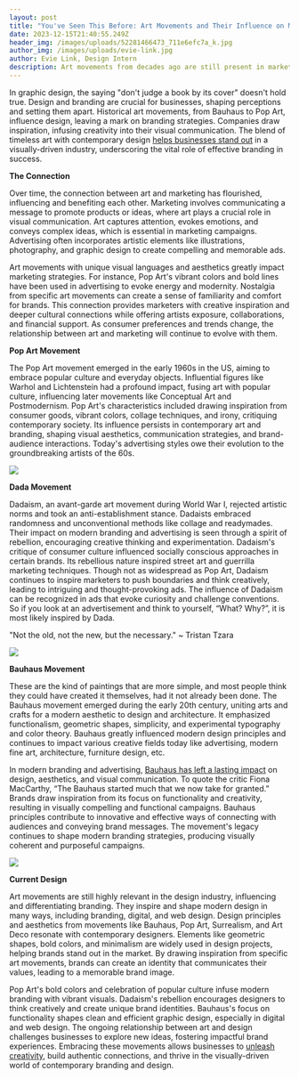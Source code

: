 ```yaml
---
layout: post
title: "You've Seen This Before: Art Movements and Their Influence on Marketing"
date: 2023-12-15T21:40:55.249Z
header_img: /images/uploads/52281466473_711e6efc7a_k.jpg
author_img: /images/uploads/evie-link.jpg
author: Evie Link, Design Intern
description: Art movements from decades ago are still present in marketing campaigns today.
---
```

In graphic design, the saying "don't judge a book by its cover" doesn't hold true. Design and branding are crucial for businesses, shaping perceptions and setting them apart. Historical art movements, from Bauhaus to Pop Art, influence design, leaving a mark on branding strategies. Companies draw inspiration, infusing creativity into their visual communication. The blend of timeless art with contemporary design [helps businesses stand out](https://www.awesomeinc.org/blog/how-to-start-up-and-stand-out) in a visually-driven industry, underscoring the vital role of effective branding in success.

**The Connection**

Over time, the connection between art and marketing has flourished, influencing and benefiting each other. Marketing involves communicating a message to promote products or ideas, where art plays a crucial role in visual communication. Art captures attention, evokes emotions, and conveys complex ideas, which is essential in marketing campaigns. Advertising often incorporates artistic elements like illustrations, photography, and graphic design to create compelling and memorable ads.

Art movements with unique visual languages and aesthetics greatly impact marketing strategies. For instance, Pop Art's vibrant colors and bold lines have been used in advertising to evoke energy and modernity. Nostalgia from specific art movements can create a sense of familiarity and comfort for brands. This connection provides marketers with creative inspiration and deeper cultural connections while offering artists exposure, collaborations, and financial support. As consumer preferences and trends change, the relationship between art and marketing will continue to evolve with them.

**Pop Art Movement**

The Pop Art movement emerged in the early 1960s in the US, aiming to embrace popular culture and everyday objects. Influential figures like Warhol and Lichtenstein had a profound impact, fusing art with popular culture, influencing later movements like Conceptual Art and Postmodernism. Pop Art's characteristics included drawing inspiration from consumer goods, vibrant colors, collage techniques, and irony, critiquing contemporary society. Its influence persists in contemporary art and branding, shaping visual aesthetics, communication strategies, and brand-audience interactions. Today's advertising styles owe their evolution to the groundbreaking artists of the 60s.

![](https://lh7-us.googleusercontent.com/xCu7vGabWNFNmjNqdQjAV-ueIR_RGuOZ6hbz5uBChuPz1A1_dJXHW3z8MUfYyUJxeenh0XAbzU1Hk13O2ZEbnleFuwZid_bR-jPb0_AWTAFxYMKb7O8HGyp9cBrtNBkEm3f2Q2959BhEAVn1gz2TVGQ)

**Dada Movement**

Dadaism, an avant-garde art movement during World War I, rejected artistic norms and took an anti-establishment stance. Dadaists embraced randomness and unconventional methods like collage and readymades. Their impact on modern branding and advertising is seen through a spirit of rebellion, encouraging creative thinking and experimentation. Dadaism's critique of consumer culture influenced socially conscious approaches in certain brands. Its rebellious nature inspired street art and guerrilla marketing techniques. Though not as widespread as Pop Art, Dadaism continues to inspire marketers to push boundaries and think creatively, leading to intriguing and thought-provoking ads. The influence of Dadaism can be recognized in ads that evoke curiosity and challenge conventions. So if you look at an advertisement and think to yourself, “What? Why?”, it is most likely inspired by Dada. 

"Not the old, not the new, but the necessary." ~ Tristan Tzara

![](https://lh7-us.googleusercontent.com/CdmlH49D_1KpCMB7qo4yYn9Spyf9NCh0OTV_U5syLvYn9_ofuj5GQ2O2lg2RqOSZOcDJZYYPBO_8C7B6_qGSO4I9rUHapT5TRwn_2teZfpiURqqry3lO73-Mw5UHv04IUNop95Y3AmHWUp7YrSv7D_8)

**Bauhaus Movement**

These are the kind of paintings that are more simple, and most people think they could have created it themselves, had it not already been done. The Bauhaus movement emerged during the early 20th century, uniting arts and crafts for a modern aesthetic to design and architecture. It emphasized functionalism, geometric shapes, simplicity, and experimental typography and color theory. Bauhaus greatly influenced modern design principles and continues to impact various creative fields today like advertising, modern fine art, architecture, furniture design, etc.

In modern branding and advertising, [Bauhaus has left a lasting impact](https://www.creativebloq.com/features/bauhaus-comeback) on design, aesthetics, and visual communication. To quote the critic Fiona MacCarthy, “The Bauhaus started much that we now take for granted.” Brands draw inspiration from its focus on functionality and creativity, resulting in visually compelling and functional campaigns. Bauhaus principles contribute to innovative and effective ways of connecting with audiences and conveying brand messages. The movement's legacy continues to shape modern branding strategies, producing visually coherent and purposeful campaigns.

![](https://lh7-us.googleusercontent.com/mAUaTNwRkwY6SX_F52aZRAD4AYd153X4wWpi3WzYtwporx75ulqW0guqYqzFecVba0LkN_lUNZPxcphzGQP3nnrh0jobz7p9WbXtRNqy264Ga8i7atf5mGdrsFT0UkPJ7Bw2siD77oDzDQWTw2S3x_U)

**Current Design**

Art movements are still highly relevant in the design industry, influencing and differentiating branding. They inspire and shape modern design in many ways, including branding, digital, and web design. Design principles and aesthetics from movements like Bauhaus, Pop Art, Surrealism, and Art Deco resonate with contemporary designers. Elements like geometric shapes, bold colors, and minimalism are widely used in design projects, helping brands stand out in the market. By drawing inspiration from specific art movements, brands can create an identity that communicates their values, leading to a memorable brand image.

Pop Art's bold colors and celebration of popular culture infuse modern branding with vibrant visuals. Dadaism's rebellion encourages designers to think creatively and create unique brand identities. Bauhaus's focus on functionality shapes clean and efficient graphic design, especially in digital and web design. The ongoing relationship between art and design challenges businesses to explore new ideas, fostering impactful brand experiences. Embracing these movements allows businesses to [unleash creativity](https://www.awesomeinc.org/blog/5-ways-to-get-creatively-motivated), build authentic connections, and thrive in the visually-driven world of contemporary branding and design.